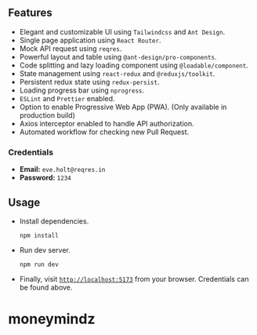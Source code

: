 ## Features

- Elegant and customizable UI using `Tailwindcss` and `Ant Design`.
- Single page application using `React Router`.
- Mock API request using `reqres`.
- Powerful layout and table using `@ant-design/pro-components`.
- Code splitting and lazy loading component using `@loadable/component`.
- State management using `react-redux` and `@reduxjs/toolkit`.
- Persistent redux state using `redux-persist`.
- Loading progress bar using `nprogress`.
- `ESLint` and `Prettier` enabled.
- Option to enable Progressive Web App (PWA). (Only available in production build)
- Axios interceptor enabled to handle API authorization.
- Automated workflow for checking new Pull Request.

### Credentials

- **Email:** `eve.holt@reqres.in`
- **Password:** `1234`

## Usage


- Install dependencies.

  ```shell
  npm install
  ```

- Run dev server.

  ```shell
  npm run dev
  ```

- Finally, visit [`http://localhost:5173`](http://localhost:5173) from your browser. Credentials can be found above.




# moneymindz
